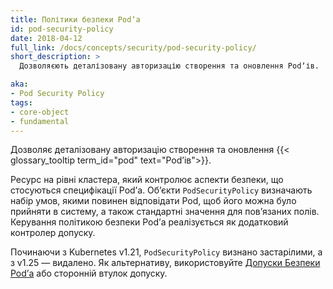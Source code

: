 ```yaml
---
title: Політики безпеки Podʼа
id: pod-security-policy
date: 2018-04-12
full_link: /docs/concepts/security/pod-security-policy/
short_description: >
  Дозволяєють деталізовану авторизацію створення та оновлення Podʼів.

aka: 
- Pod Security Policy
tags:
- core-object
- fundamental
---
```

Дозволяє деталізовану авторизацію створення та оновлення {{< glossary_tooltip term_id="pod" text="Podʼів">}}.

<!--more--> 

Ресурс на рівні кластера, який контролює аспекти безпеки, що стосуються специфікації Podʼа. Обʼєкти `PodSecurityPolicy` визначають набір умов, якими повинен відповідати Pod, щоб його можна було прийняти в систему, а також стандартні значення для повʼязаних полів. Керування політикою безпеки Podʼа реалізується як додатковий контролер допуску.

Починаючи з Kubernetes v1.21, `PodSecurityPolicy` визнано застарілими, а з v1.25 — видалено. Як альтернативу, використовуйте [Допуски Безпеки Podʼа](/docs/concepts/security/pod-security-admission/) або сторонній втулок допуску.
